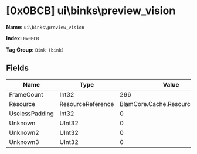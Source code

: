 # [0x0BCB] ui\binks\preview_vision

**Name:** ```ui\binks\preview_vision```

**Index:** ```0x0BCB```

**Tag Group:** ```Bink (bink)```

## Fields

Name	| Type	| Value
---	|---	|---	|
FrameCount	|Int32	|296
Resource	|ResourceReference	|BlamCore.Cache.ResourceReference
UselessPadding	|Int32	|0
Unknown	|UInt32	|0
Unknown2	|UInt32	|0
Unknown3	|UInt32	|0


